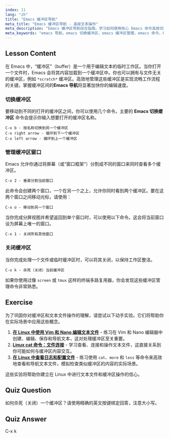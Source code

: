 ```yaml
---
index: 11
lang: "zh"
title: "Emacs 缓冲区导航"
meta_title: "Emacs 缓冲区导航 - 高级文本操作"
meta_description: "Emacs 缓冲区导航综合指南。学习如何使用核心 Emacs 命令高效切换缓冲区、分割窗口和管理工作流程。掌握 emacs 切换缓冲区命令，提升您的文本编辑技能。"
meta_keywords: "emacs 导航，emacs 切换缓冲区，emacs 缓冲区管理，emacs 命令，C-x b, C-x k, C-x 2, 文本编辑器，linux"
---
```


## Lesson Content

在 Emacs 中，“缓冲区”（buffer）是一个用于编辑文本的临时工作区。当你打开一个文件时，Emacs 会将其内容加载到一个缓冲区中。你也可以拥有与文件无关的缓冲区，例如 `*scratch*` 缓冲区。高效地管理这些缓冲区是实现流畅工作流程的关键。掌握缓冲区间的**Emacs 导航**将显著加快你的编辑速度。

### 切换缓冲区

要移动到不同的打开的缓冲区之间，你可以使用几个命令。主要的 **Emacs 切换缓冲区** 命令会提示你输入想要打开的缓冲区名称。

```
C-x b - 按名称切换到另一个缓冲区
C-x right arrow - 循环到下一个缓冲区
C-x left arrow - 循环到上一个缓冲区
```

### 管理缓冲区窗口

Emacs 允许你通过将屏幕（或“窗口框架”）分割成不同的窗口来同时查看多个缓冲区。

```
C-x 2 - 垂直分割当前窗口
```

此命令会创建两个窗口，一个在另一个之上，允许你同时看到两个缓冲区。要在这两个窗口之间移动光标，请使用：

```
C-x o - 移动到另一个窗口
```

当你完成分屏视图并希望返回到单个窗口时，可以使用以下命令。这会将当前窗口设为屏幕上唯一的窗口。

```
C-x 1 - 关闭所有其他窗口
```

### 关闭缓冲区

当你完成处理一个文件或临时缓冲区时，可以将其关闭，以保持工作区整洁。

```
C-x k - 杀死（关闭）当前缓冲区
```

如果你使用过像 `screen` 或 `tmux` 这样的终端多路复用器，你会发现这些缓冲区管理命令非常熟悉。

## Exercise

为了巩固你对缓冲区和文本文件操作的理解，请尝试以下动手实验。它们将帮助你在实际场景中应用这些概念。

1. **[在 Linux 中使用 Vim 和 Nano 编辑文本文件](https://labex.io/zh/labs/comptia-edit-text-files-in-linux-with-vim-and-nano-591076)** - 练习在 Vim 和 Nano 编辑器中创建、编辑、保存和导航文本，这对处理缓冲区至关重要。
2. **[Linux cat 命令：文件连接](https://labex.io/zh/labs/linux-linux-cat-command-file-concatenating-210986)** - 学习查看、连接和操作文本文件，这直接关系到你可能如何与缓冲区内容交互。
3. **[在 Linux 中查看日志和配置文件](https://labex.io/zh/labs/linux-viewing-log-and-configuration-files-in-linux-387914)** - 练习使用 `cat`、`more` 和 `less` 等命令来高效地查看和导航文本文件，模拟检查类似缓冲区的内容的实际场景。

这些实验将帮助你建立在 Linux 中进行文本文件和缓冲区操作的信心。

## Quiz Question

如何杀死（关闭）一个缓冲区？请使用精确的英文按键绑定回答，注意大小写。

## Quiz Answer

C-x k
